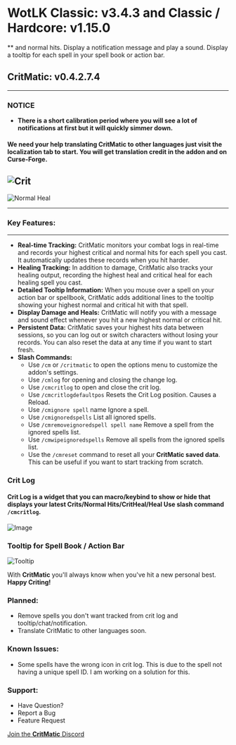 # WotLK Classic: v3.4.3  and Classic / Hardcore: v1.15.0
** and normal hits. Display a notification message and play a sound. Display a tooltip for each spell in your spell book or action bar.
## CritMatic: v0.4.2.7.4
---

### **NOTICE**

- **There is a short calibration period where you will see a lot of notifications at first but it will quickly simmer
  down.**

#### We need your help translating CritMatic to other languages just visit the localization tab to start. You will get translation credit in the addon and on Curse-Forge.

![Crit](https://i.ibb.co/4sGDB5f/Crit.png)
---
![Normal Heal](https://i.ibb.co/Ch3S6Mp/normal.png)

---

### **Key Features:**

---

- **Real-time Tracking:** CritMatic monitors your combat logs in real-time and records your highest critical and normal
  hits for each spell you cast. It automatically updates these records when you hit harder.
- **Healing Tracking:** In addition to damage, CritMatic also tracks your healing output, recording the highest heal and
  critical heal for each healing spell you cast.
- **Detailed Tooltip Information:** When you mouse over a spell on your action bar or spellbook, CritMatic adds
  additional lines to the tooltip showing your highest normal and critical hit with that spell.
- **Display Damage and Heals:** CritMatic will notify you with a message and sound effect whenever you hit a new highest
  normal or critical hit.
- **Persistent Data:** CritMatic saves your highest hits data between sessions, so you can log out or switch characters
  without losing your records. You can also reset the data at any time if you want to start fresh.
- **Slash Commands:**
    - Use `/cm` or `/critmatic` to open the options menu to customize the addon's settings.
    - Use `/cmlog` for opening and closing the change log.
    - Use `/cmcritlog` to open and close the crit log.
    - Use `/cmcritlogdefaultpos` Resets the Crit Log position. Causes a Reload.
    - Use `/cmignore spell` name Ignore a spell.
    - Use `/cmignoredspells` List all ignored spells.
    - Use `/cmremoveignoredspell spell name` Remove a spell from the ignored spells list.
    - Use `/cmwipeignoredspells` Remove all spells from the ignored spells list.
    - Use the `/cmreset` command to reset all your **CritMatic saved data**. This can be useful if you want to start
      tracking from scratch.

### **Crit Log**

#### Crit Log is a widget that you can macro/keybind to show or hide that displays your latest Crits/Normal Hits/CritHeal/Heal Use slash command `/cmcritlog`.

![Image](https://i.ibb.co/H77Tq3K/Image-11-19-23-at-10-57-AM.jpg)

### Tooltip for Spell Book / Action Bar

![Tooltip](https://i.ibb.co/7k1JtPf/pvw75876.png)

With **CritMatic** you'll always know when you've hit a new personal best. **Happy Criting!**

### **Planned:**

- Remove spells you don't want tracked from crit log and tooltip/chat/notification.
- Translate CritMatic to other languages soon.

### **Known Issues:**

- Some spells have the wrong icon in crit log. This is due to the spell not having a unique spell ID. I am working on a
  solution for this.

### **Support:**

- Have Question?
- Report a Bug
- Feature Request

[Join the **CritMatic** Discord](https://discord.gg/CCgxPRB4H9)